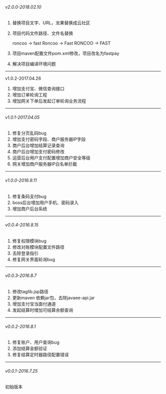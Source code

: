 ###### v2.0.0-2018.02.10

1. 替换项目文字、URL，龙果替换成云社区

2. 项目代码文件路径、文件名替换

   roncoo -> fast 
   Roncoo -> Fast 
   RONCOO -> FAST

3. 项目maven配置文件pom.xml修改，项目改名为fastpay

4. 解决项目编译环境问题

------

v1.0.2-2017.04.26

1. 增加支付宝、微信查询接口
2. 增加订单轮询工程
3. 增加网关下单后发起订单轮询业务流程
----------------------------------------------------------------------------------

###### v1.0.1-2017.04.05
1. 修复分页乱码bug
2. 增加支付密码字段、商户服务器IP字段
3. 商户后台增加结算记录查询
4. 商户后台增加支付密码修改
5. 运营后台用户支付配置增加商户安全等级
6. 网关增加商户服务器IP白名单拦截
----------------------------------------------------------------------------------

###### v1.0.0-2016.9.11
1. 修复条码支付bug
2. boss后台增加用户手机、密码录入
3. 增加商户后台系统

----------------------------------------------------------------------------------

###### v0.0.4-2016.8.15
1. 修复权限模块bug
2. 修改对账模块配置文件路径
3. 去除登录指引
4. 修复网关界面轮询bug

----------------------------------------------------------------------------------

###### v0.0.3-2016.8.7
1. 修改taglib.jsp路径
2. 更新maven 依赖jar包，去除javaee-api.jar
3. 增加支付宝当面付通道
4. 发起结算时增加可结算余额查询

----------------------------------------------------------------------------------

###### v0.0.2-2016.8.1
1. 修复账户、用户查询bug
2. 添加结算金额验证
3. 修复结算定时器路径配置错误

----------------------------------------------------------------------------------

###### v0.0.1-2016.7.25
初始版本
